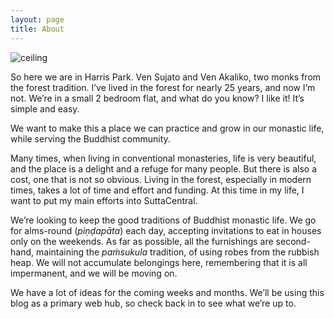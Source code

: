 ```yaml
---
layout: page
title: About
---
```


![ceiling](https://raw.githubusercontent.com/lokanta/lokanta.github.io/master/ceiling.jpg "The ceiling of the flat in Harris Park, filtered.")

So here we are in Harris Park. Ven Sujato and Ven Akaliko, two monks from the forest tradition. I’ve lived in the forest for nearly 25 years, and now I’m not. We’re in a small 2 bedroom flat, and what do you know? I like it! It’s simple and easy.

We want to make this a place we can practice and grow in our monastic life, while serving the Buddhist community.

Many times, when living in conventional monasteries, life is very beautiful, and the place is a delight and a refuge for many people. But there is also a cost, one that is not so obvious. Living in the forest, especially in modern times, takes a lot of time and effort and funding. At this time in my life, I want to put my main efforts into SuttaCentral.

We’re looking to keep the good traditions of Buddhist monastic life. We go for alms-round (*piṇḍapāta*) each day, accepting invitations to eat in houses only on the weekends. As far as possible, all the furnishings are second-hand, maintaining the *paṁsukula* tradition, of using robes from the rubbish heap. We will not accumulate belongings here, remembering that it is all impermanent, and we will be moving on.

We have a lot of ideas for the coming weeks and months. We’ll be using this blog as a primary web hub, so check back in to see what we’re up to.
